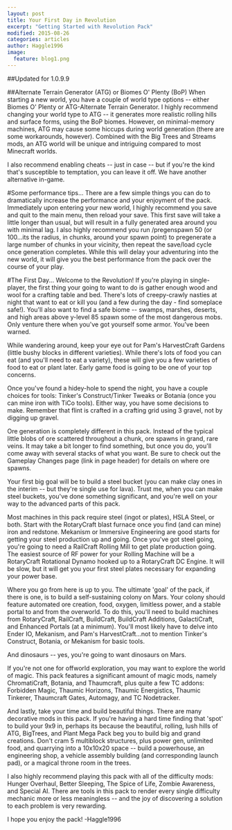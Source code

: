 ```yaml
---
layout: post
title: Your First Day in Revolution
excerpt: "Getting Started with Revolution Pack"
modified: 2015-08-26
categories: articles
author: Haggle1996
image:
  feature: blog1.png
---
```

##Updated for 1.0.9.9

##Alternate Terrain Generator (ATG) or Biomes O' Plenty (BoP)
When starting a new world, you have a couple of world type options -- either Biomes O' Plenty or ATG-Alternate Terrain Generator. I highly recommend changing your world type to ATG -- it generates more realistic rolling hills and surface forms, using the BoP biomes. However, on minimal-memory machines, ATG may cause some hiccups during world generation (there are some workarounds, however). Combined with the Big Trees and Streams mods, an ATG world will be unique and intriguing compared to most Minecraft worlds.

I also recommend enabling cheats -- just in case -- but if you're the kind that's susceptible to temptation, you can leave it off. We have another alternative in-game.

#Some performance tips...
There are a few simple things you can do to dramatically increase the performance and your enjoyment of the pack. Immediately upon entering your new world, I highly recommend you save and quit to the main menu, then reload your save. This first save will take a little longer than usual, but will result in a fully generated area around you with minimal lag. I also highly recommend you run /pregenspawn 50 (or 100...its the radius, in chunks, around your spawn point) to pregenerate a large number of chunks in your vicinity, then repeat the save/load cycle once generation completes. While this will delay your adventuring into the new world, it will give you the best performance from the pack over the course of your play.

#The First Day...
Welcome to the Revolution! If you're playing in single-player, the first thing your going to want to do is gather enough wood and wool for a crafting table and bed. There's lots of creepy-crawly nasties at night that want to eat or kill you (and a few during the day - find someplace safe!). You'll also want to find a safe biome -- swamps, marshes, deserts, and high areas above y-level 85 spawn some of the most dangerous mobs. Only venture there when you've got yourself some armor. You've been warned.

While wandering around, keep your eye out for Pam's HarvestCraft Gardens (little bushy blocks in different varieties). While there's lots of food you can eat (and you'll need to eat a variety), these will give you a few varieties of food to eat or plant later. Early game food is going to be one of your top concerns.

Once you've found a hidey-hole to spend the night, you have a couple choices for tools: Tinker's Construct/Tinker Tweaks or Botania (once you can mine iron with TiCo tools). Either way, you have some decisions to make. Remember that flint is crafted in a crafting grid using 3 gravel, not by digging up gravel. 

Ore generation is completely different in this pack. Instead of the typical little blobs of ore scattered throughout a chunk, ore spawns in grand, rare veins. It may take a bit longer to find something, but once you do, you'll come away with several stacks of what you want. Be sure to check out the Gameplay Changes page (link in page header) for details on where ore spawns.

Your first big goal will be to build a steel bucket (you can make clay ones in the interim -- but they're single use for lava). Trust me, when you can make steel buckets, you've done something significant, and you're well on your way to the advanced parts of this pack.

Most machines in this pack require steel (ingot or plates), HSLA Steel, or both. Start with the RotaryCraft blast furnace once you find (and can mine) iron and redstone. Mekanism or Immersive Engineering are good starts for getting your steel production up and going. Once you've got steel going, you're going to need a RailCraft Rolling Mill to get plate production going. The easiest source of RF power for your Rolling Machine will be a RotaryCraft Rotational Dynamo hooked up to a RotaryCraft DC Engine. It will be slow, but it will get you your first steel plates necessary for expanding your power base.

Where you go from here is up to you. The ultimate 'goal' of the pack, if there is one, is to build a self-sustaining colony on Mars. Your colony should feature automated ore creation, food, oxygen, limitless power, and a stable portal to and from the overworld. To do this, you'll need to build machines from RotaryCraft, RailCraft, BuildCraft, BuildCraft Additions, GalactiCraft, and Enhanced Portals (at a minimum). You'll most likely have to delve into Ender IO, Mekanism, and Pam's HarvestCraft...not to mention Tinker's Construct, Botania, or Mekanism for basic tools.

And dinosaurs -- yes, you're going to want dinosaurs on Mars.

If you're not one for offworld exploration, you may want to explore the world of magic. This pack features a significant amount of magic mods, namely ChromatiCraft, Botania, and Thaumcraft, plus quite a few TC addons: Forbidden Magic, Thaumic Horizons, Thaumic Energistics, Thaumic Tinkerer, Thaumcraft Gates, Automagy, and TC Nodetracker.

And lastly, take your time and build beautiful things. There are many decorative mods in this pack. If you're having a hard time finding that 'spot' to build your 9x9 in, perhaps its because the beautiful, rolling, lush hills of ATG, BigTrees, and Plant Mega Pack beg you to build big and grand creations. Don't cram 5 multiblock structures, plus power gen, unlimited food, and quarrying into a 10x10x20 space -- build a powerhouse, an engineering shop, a vehicle assembly building (and corresponding launch pad), or a magical throne room in the trees.

I also highly recommend playing this pack with all of the difficulty mods: Hunger Overhaul, Better Sleeping, The Spice of Life, Zombie Awareness, and Special AI. There are tools in this pack to render every single difficulty mechanic more or less meaningless -- and the joy of discovering a solution to each problem is very rewarding.

I hope you enjoy the pack!
-Haggle1996 

